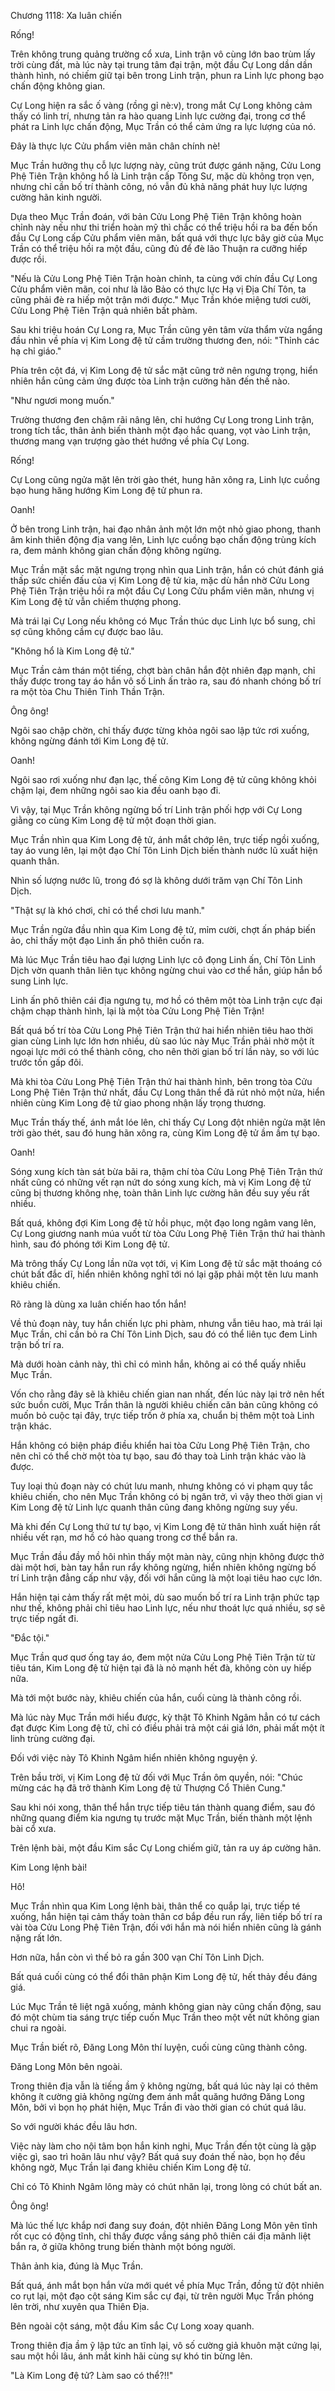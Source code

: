 




Chương 1118: Xa luân chiến


Rống!

Trên không trung quảng trường cổ xưa, Linh trận vô cùng lớn bao trùm lấy trời cùng đất, mà lúc này tại trung tâm đại trận, một đầu Cự Long dần dần thành hình, nó chiếm giữ tại bên trong Linh trận, phun ra Linh lực phong bạo chấn động không gian.

Cự Long hiện ra sắc ố vàng (rồng gỉ nè:v), trong mắt Cự Long không cảm thấy có linh trí, nhưng tản ra hào quang Linh lực cường đại, trong cơ thể phát ra Linh lực chấn động, Mục Trần có thể cảm ứng ra lực lượng của nó.

Đây là thực lực Cửu phẩm viên mãn chân chính nè!

Mục Trần hưởng thụ cỗ lực lượng này, cũng trút được gánh nặng, Cửu Long Phệ Tiên Trận không hổ là Linh trận cấp Tông Sư, mặc dù không trọn vẹn, nhưng chỉ cần bố trí thành công, nó vẫn đủ khả năng phát huy lực lượng cường hãn kinh người.

Dựa theo Mục Trần đoán, với bản Cửu Long Phệ Tiên Trận không hoàn chỉnh này nếu như thi triển hoàn mỹ thì chắc có thể triệu hồi ra ba đến bốn đầu Cự Long cấp Cửu phẩm viên mãn, bất quá với thực lực bây giờ của Mục Trần có thể triệu hồi ra một đầu, cũng đủ để đè lão Thuận ra cưỡng hiếp được rồi.

"Nếu là Cửu Long Phệ Tiên Trận hoàn chỉnh, ta cùng với chín đầu Cự Long Cửu phẩm viên mãn, coi như là lão Bảo có thực lực Hạ vị Địa Chí Tôn, ta cũng phải đè ra hiếp một trận mới được." Mục Trần khóe miệng tươi cười, Cửu Long Phệ Tiên Trận quả nhiên bất phàm.


Sau khi triệu hoán Cự Long ra, Mục Trần cũng yên tâm vừa thẩm vừa ngẩng đầu nhìn về phía vị Kim Long đệ tử cầm trường thương đen, nói: "Thỉnh các hạ chỉ giáo."

Phía trên cột đá, vị Kim Long đệ tử sắc mặt cũng trở nên ngưng trọng, hiển nhiên hắn cũng cảm ứng được tòa Linh trận cường hãn đến thế nào.

"Như ngươi mong muốn."

Trường thương đen chậm rãi nâng lên, chỉ hướng Cự Long trong Linh trận, trong tích tắc, thân ảnh biến thành một đạo hắc quang, vọt vào Linh trận, thương mang vạn trượng gào thét hướng về phía Cự Long.

Rống!

Cự Long cũng ngửa mặt lên trời gào thét, hung hãn xông ra, Linh lực cuồng bạo hung hăng hướng Kim Long đệ tử phun ra.

Oanh!

Ở bên trong Linh trận, hai đạo nhân ảnh một lớn một nhỏ giao phong, thanh âm kinh thiên động địa vang lên, Linh lực cuồng bạo chấn động trùng kích ra, đem mảnh không gian chấn động không ngừng.

Mục Trần mặt sắc mặt ngưng trọng nhìn qua Linh trận, hắn có chút đánh giá thấp sức chiến đấu của vị Kim Long đệ tử kia, mặc dù hắn nhờ Cửu Long Phệ Tiên Trận triệu hồi ra một đầu Cự Long Cửu phẩm viên mãn, nhưng vị Kim Long đệ tử vẫn chiếm thượng phong.

Mà trái lại Cự Long nếu không có Mục Trần thúc dục Linh lực bổ sung, chỉ sợ cũng không cầm cự được bao lâu.

"Không hổ là Kim Long đệ tử."

Mục Trần cảm thán một tiếng, chợt bàn chân hắn đột nhiên đạp mạnh, chỉ thấy được trong tay áo hắn vô số Linh ấn trào ra, sau đó nhanh chóng bố trí ra một tòa Chu Thiên Tinh Thần Trận.

Ông ông!

Ngôi sao chập chờn, chỉ thấy được từng khỏa ngôi sao lập tức rơi xuống, không ngừng đánh tới Kim Long đệ tử.

Oanh!

Ngôi sao rơi xuống như đạn lạc, thế công Kim Long đệ tử cũng không khỏi chậm lại, đem những ngôi sao kia đều oanh bạo đi.

Vì vậy, tại Mục Trần không ngừng bố trí Linh trận phối hợp với Cự Long giằng co cùng Kim Long đệ tử một đoạn thời gian.

Mục Trần nhìn qua Kim Long đệ tử, ánh mắt chớp lên, trực tiếp ngồi xuống, tay áo vung lên, lại một đạo Chí Tôn Linh Dịch biến thành nước lũ xuất hiện quanh thân.

Nhìn số lượng nước lũ, trong đó sợ là không dưới trăm vạn Chí Tôn Linh Dịch.

"Thật sự là khó chơi, chỉ có thể chơi lưu manh."

Mục Trần ngửa đầu nhìn qua Kim Long đệ tử, mỉm cười, chợt ấn pháp biến ảo, chỉ thấy một đạo Linh ấn phô thiên cuốn ra.

Mà lúc Mục Trần tiêu hao đại lượng Linh lực cô đọng Linh ấn, Chí Tôn Linh Dịch vờn quanh thân liên tục không ngừng chui vào cơ thể hắn, giúp hắn bổ sung Linh lực.

Linh ấn phô thiên cái địa ngưng tụ, mơ hồ có thêm một tòa Linh trận cực đại chậm chạp thành hình, lại là một tòa Cửu Long Phệ Tiên Trận!

Bất quá bố trí tòa Cửu Long Phệ Tiên Trận thứ hai hiển nhiên tiêu hao thời gian cùng Linh lực lớn hơn nhiều, dù sao lúc này Mục Trần phải nhờ một ít ngoại lực mới có thể thành công, cho nên thời gian bố trí lần này, so với lúc trước tốn gấp đôi.

Mà khi tòa Cửu Long Phệ Tiên Trận thứ hai thành hình, bên trong tòa Cửu Long Phệ Tiên Trận thứ nhất, đầu Cự Long thân thể đã rút nhỏ một nửa, hiển nhiên cùng Kim Long đệ tử giao phong nhận lấy trọng thương.

Mục Trần thấy thế, ánh mắt lóe lên, chỉ thấy Cự Long đột nhiên ngửa mặt lên trời gào thét, sau đó hung hãn xông ra, cùng Kim Long đệ tử ầm ầm tự bạo.

Oanh!

Sóng xung kích tàn sát bừa bãi ra, thậm chí tòa Cửu Long Phệ Tiên Trận thứ nhất cũng có những vết rạn nứt do sóng xung kích, mà vị Kim Long đệ tử cũng bị thương không nhẹ, toàn thân Linh lực cường hãn đều suy yếu rất nhiều.

Bất quá, không đợi Kim Long đệ tử hồi phục, một đạo long ngâm vang lên, Cự Long giương nanh múa vuốt từ tòa Cửu Long Phệ Tiên Trận thứ hai thành hình, sau đó phóng tới Kim Long đệ tử.

Mà trông thấy Cự Long lần nữa vọt tới, vị Kim Long đệ tử sắc mặt thoáng có chút bất đắc dĩ, hiển nhiên không nghĩ tới nó lại gặp phải một tên lưu manh khiêu chiến.

Rõ ràng là dùng xa luân chiến hao tổn hắn!

Về thủ đoạn này, tuy hắn chiến lực phi phàm, nhưng vẫn tiêu hao, mà trái lại Mục Trần, chỉ cần bỏ ra Chí Tôn Linh Dịch, sau đó có thể liên tục đem Linh trận bố trí ra.

Mà dưới hoàn cảnh này, thì chỉ có mình hắn, không ai có thể quấy nhiễu Mục Trần.

Vốn cho rằng đây sẽ là khiêu chiến gian nan nhất, đến lúc này lại trở nên hết sức buồn cười, Mục Trần thân là người khiêu chiến căn bản cũng không có muốn bỏ cuộc tại đây, trực tiếp trốn ở phía xa, chuẩn bị thêm một toà Linh trận khác.

Hắn không có biện pháp điều khiển hai tòa Cửu Long Phệ Tiên Trận, cho nên chỉ có thể chờ một tòa tự bạo, sau đó thay toà Linh trận khác vào là được.

Tuy loại thủ đoạn này có chút lưu manh, nhưng không có vi phạm quy tắc khiêu chiến, cho nên Mục Trần không có bị ngăn trở, vì vậy theo thời gian vị Kim Long đệ tử Linh lực quanh thân cũng đang không ngừng suy yếu.

Mà khi đến Cự Long thứ tư tự bạo, vị Kim Long đệ tử thân hình xuất hiện rất nhiều vết rạn, mơ hồ có hào quang trong cơ thể bắn ra.

Mục Trần đầu đầy mồ hôi nhìn thấy một màn này, cũng nhịn không được thở dài một hơi, bàn tay hắn run rẩy không ngừng, hiển nhiên không ngừng bố trí Linh trận đẳng cấp như vậy, đối với hắn cũng là một loại tiêu hao cực lớn.

Hắn hiện tại cảm thấy rất mệt mỏi, dù sao muốn bố trí ra Linh trận phức tạp như thế, không phải chỉ tiêu hao Linh lực, nếu như thoát lực quá nhiều, sợ sẽ trực tiếp ngất đi.

"Đắc tội."

Mục Trần quơ quơ ống tay áo, đem một nửa Cửu Long Phệ Tiên Trận từ từ tiêu tán, Kim Long đệ tử hiện tại đã là nỏ mạnh hết đà, không còn uy hiếp nữa.

Mà tới một bước này, khiêu chiến của hắn, cuối cùng là thành công rồi.

Mà lúc này Mục Trần mới hiểu được, kỳ thật Tô Khinh Ngâm hẳn có tư cách đạt được Kim Long đệ tử, chỉ có điều phải trả một cái giá lớn, phải mất một ít linh trùng cường đại.

Đối với việc này Tô Khinh Ngâm hiển nhiên không nguyện ý.

Trên bầu trời, vị Kim Long đệ tử đối với Mục Trần ôm quyền, nói: "Chúc mừng các hạ đã trở thành Kim Long đệ tử Thượng Cổ Thiên Cung."

Sau khi nói xong, thân thể hắn trực tiếp tiêu tán thành quang điểm, sau đó những quang điểm kia ngưng tụ trước mặt Mục Trần, biến thành một lệnh bài cổ xưa.

Trên lệnh bài, một đầu Kim sắc Cự Long chiếm giữ, tản ra uy áp cường hãn.

Kim Long lệnh bài!

Hô!

Mục Trần nhìn qua Kim Long lệnh bài, thân thể co quắp lại, trực tiếp té xuống, hắn hiện tại cảm thấy toàn thân cơ bắp đều run rẩy, liên tiếp bố trí ra vài tòa Cửu Long Phệ Tiên Trận, đối với hắn mà nói hiển nhiên cũng là gánh nặng rất lớn.

Hơn nữa, hắn còn vì thế bỏ ra gần 300 vạn Chí Tôn Linh Dịch.

Bất quá cuối cùng có thể đổi thân phận Kim Long đệ tử, hết thảy đều đáng giá.

Lúc Mục Trần tê liệt ngã xuống, mảnh không gian này cũng chấn động, sau đó một chùm tia sáng trực tiếp cuốn Mục Trần theo một vết nứt không gian chui ra ngoài.

Mục Trần biết rõ, Đăng Long Môn thí luyện, cuối cùng cũng thành công.

Đăng Long Môn bên ngoài.

Trong thiên địa vẫn là tiếng ầm ỹ không ngừng, bất quá lúc này lại có thêm không ít cường giả không ngừng đem ánh mắt quăng hướng Đăng Long Môn, bởi vì bọn họ phát hiện, Mục Trần đi vào thời gian có chút quá lâu.

So với người khác đều lâu hơn.

Việc này làm cho nội tâm bọn hắn kinh nghi, Mục Trần đến tột cùng là gặp việc gì, sao trì hoãn lâu như vậy? Bất quá suy đoán thế nào, bọn họ đều không ngờ, Mục Trần lại đang khiêu chiến Kim Long đệ tử.

Chỉ có Tô Khinh Ngâm lông mày có chút nhăn lại, trong lòng có chút bất an.

Ông ông!

Mà lúc thế lực khắp nơi đang suy đoán, đột nhiên Đăng Long Môn yên tĩnh rốt cục có động tĩnh, chỉ thấy được vầng sáng phô thiên cái địa mãnh liệt bắn ra, ở giữa không trung biến thành một bóng người.

Thân ảnh kia, đúng là Mục Trần.

Bất quá, ánh mắt bọn hắn vừa mới quét về phía Mục Trần, đồng tử đột nhiên co rụt lại, một đạo cột sáng Kim sắc cự đại, từ trên người Mục Trần phóng lên trời, như xuyên qua Thiên Địa.

Bên ngoài cột sáng, một đầu Kim sắc Cự Long xoay quanh.

Trong thiên địa ầm ỹ lập tức an tĩnh lại, vô số cường giả khuôn mặt cứng lại, sau một hồi lâu, ánh mắt kinh hãi cùng sự khó tin bừng lên.

"Là Kim Long đệ tử? Làm sao có thể?!!"




